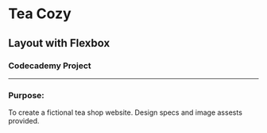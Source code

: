 # Tea Cozy 
## Layout with Flexbox
### Codecademy Project
*** 
### Purpose: 
To create a fictional tea shop website.  Design specs and image assests provided.  
